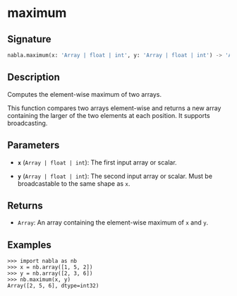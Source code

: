 # maximum

## Signature

```python
nabla.maximum(x: 'Array | float | int', y: 'Array | float | int') -> 'Array'
```

## Description

Computes the element-wise maximum of two arrays.

This function compares two arrays element-wise and returns a new array
containing the larger of the two elements at each position. It supports
broadcasting.

## Parameters

- **`x`** (`Array | float | int`): The first input array or scalar.

- **`y`** (`Array | float | int`): The second input array or scalar. Must be broadcastable to the same shape as `x`.

## Returns

- `Array`: An array containing the element-wise maximum of `x` and `y`.

## Examples

```pycon
>>> import nabla as nb
>>> x = nb.array([1, 5, 2])
>>> y = nb.array([2, 3, 6])
>>> nb.maximum(x, y)
Array([2, 5, 6], dtype=int32)
```
